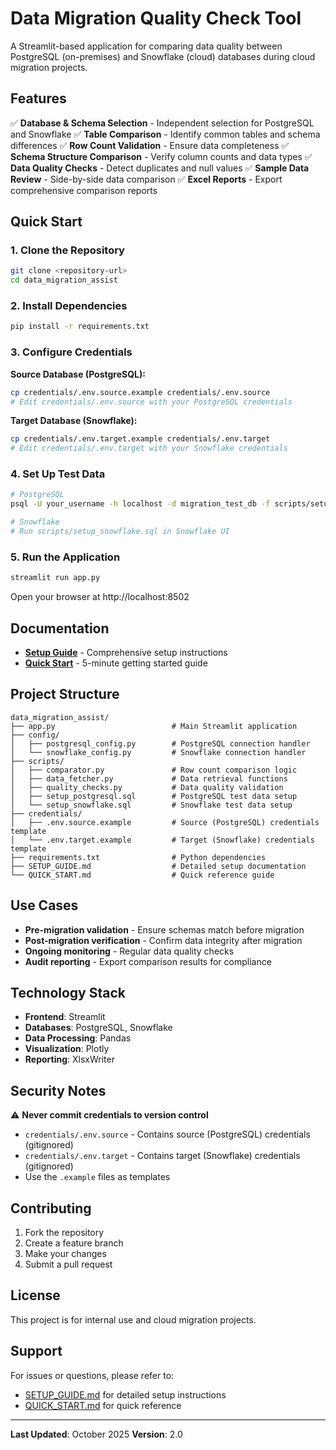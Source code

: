 # Data Migration Quality Check Tool

A Streamlit-based application for comparing data quality between PostgreSQL (on-premises) and Snowflake (cloud) databases during cloud migration projects.

## Features

✅ **Database & Schema Selection** - Independent selection for PostgreSQL and Snowflake
✅ **Table Comparison** - Identify common tables and schema differences
✅ **Row Count Validation** - Ensure data completeness
✅ **Schema Structure Comparison** - Verify column counts and data types
✅ **Data Quality Checks** - Detect duplicates and null values
✅ **Sample Data Review** - Side-by-side data comparison
✅ **Excel Reports** - Export comprehensive comparison reports

## Quick Start

### 1. Clone the Repository
```bash
git clone <repository-url>
cd data_migration_assist
```

### 2. Install Dependencies
```bash
pip install -r requirements.txt
```

### 3. Configure Credentials

**Source Database (PostgreSQL):**
```bash
cp credentials/.env.source.example credentials/.env.source
# Edit credentials/.env.source with your PostgreSQL credentials
```

**Target Database (Snowflake):**
```bash
cp credentials/.env.target.example credentials/.env.target
# Edit credentials/.env.target with your Snowflake credentials
```

### 4. Set Up Test Data
```bash
# PostgreSQL
psql -U your_username -h localhost -d migration_test_db -f scripts/setup_postgresql.sql

# Snowflake
# Run scripts/setup_snowflake.sql in Snowflake UI
```

### 5. Run the Application
```bash
streamlit run app.py
```

Open your browser at http://localhost:8502

## Documentation

- **[Setup Guide](SETUP_GUIDE.md)** - Comprehensive setup instructions
- **[Quick Start](QUICK_START.md)** - 5-minute getting started guide

## Project Structure

```
data_migration_assist/
├── app.py                          # Main Streamlit application
├── config/
│   ├── postgresql_config.py        # PostgreSQL connection handler
│   └── snowflake_config.py         # Snowflake connection handler
├── scripts/
│   ├── comparator.py               # Row count comparison logic
│   ├── data_fetcher.py             # Data retrieval functions
│   ├── quality_checks.py           # Data quality validation
│   ├── setup_postgresql.sql        # PostgreSQL test data setup
│   └── setup_snowflake.sql         # Snowflake test data setup
├── credentials/
│   ├── .env.source.example         # Source (PostgreSQL) credentials template
│   └── .env.target.example         # Target (Snowflake) credentials template
├── requirements.txt                # Python dependencies
├── SETUP_GUIDE.md                  # Detailed setup documentation
└── QUICK_START.md                  # Quick reference guide
```

## Use Cases

- **Pre-migration validation** - Ensure schemas match before migration
- **Post-migration verification** - Confirm data integrity after migration
- **Ongoing monitoring** - Regular data quality checks
- **Audit reporting** - Export comparison results for compliance

## Technology Stack

- **Frontend**: Streamlit
- **Databases**: PostgreSQL, Snowflake
- **Data Processing**: Pandas
- **Visualization**: Plotly
- **Reporting**: XlsxWriter

## Security Notes

⚠️ **Never commit credentials to version control**

- `credentials/.env.source` - Contains source (PostgreSQL) credentials (gitignored)
- `credentials/.env.target` - Contains target (Snowflake) credentials (gitignored)
- Use the `.example` files as templates

## Contributing

1. Fork the repository
2. Create a feature branch
3. Make your changes
4. Submit a pull request

## License

This project is for internal use and cloud migration projects.

## Support

For issues or questions, please refer to:
- [SETUP_GUIDE.md](SETUP_GUIDE.md) for detailed setup instructions
- [QUICK_START.md](QUICK_START.md) for quick reference

---

**Last Updated**: October 2025
**Version**: 2.0
